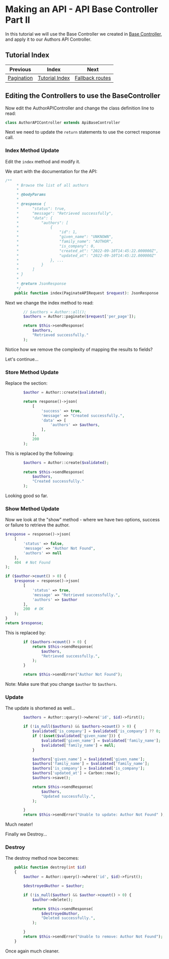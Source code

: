 # Making an API - API Base Controller Part II


In this tutorial we will use the Base Controller we created in [Base Controller](ReadMe-12-API-Base-Controller.md),
and apply it to our Authors API Controller.


## Tutorial Index

|           Previous           |                Index                 |                        Next                        |
|:----------------------------:|:------------------------------------:|:--------------------------------------------------:|
| [Pagination](ReadMe-18-API-Pagination.md) | [Tutorial Index](ReadMe-00-Index.md) | [Fallback routes](ReadMe-20-API-fallback-route.md) | 


## Editing the Controllers to use the BaseController

Now edit the AuthorAPIController and change the class definition line to read:

```php
class AuthorAPIController extends ApiBaseController
```

Next we need to update the `return` statements to use the correct response call.


### Index Method Update

Edit the `index` method and modify it.

We start with the documentation for the API:

```php
/**
     * Browse the list of all authors
     *
     * @bodyParams
     *
     * @response {
     *      "status": true,
     *      "message": "Retrieved successfully",
     *      "data": {
     *          "authors": [
     *              {
     *                  "id": 1,
     *                  "given_name": "UNKNOWN",
     *                  "family_name": "AUTHOR",
     *                  "is_company": 0,
     *                  "created_at": "2022-09-10T14:45:22.000000Z",
     *                  "updated_at": "2022-09-10T14:45:22.000000Z"
     *              }, ...
     *          }
     *      ]
     * }
     *
     * @return JsonResponse
     */
    public function index(PaginateAPIRequest $request): JsonResponse
```

Next we change the index method to read:

```php
        // $authors = Author::all();
        $authors = Author::paginate($request['per_page']);

        return $this->sendResponse(
            $authors,
            "Retrieved successfully."
        );
```

Notice how we remove the complexity of mapping the results to fields?

Let's continue...

### Store Method Update

Replace the section:
```php
        $author = Author::create($validated);

        return response()->json(
            [
                'success' => true,
                'message' => "Created successfully.",
                'data' => [
                    'authors' => $authors,
                ],
            ],
            200
        );
```

This is replaced by the following:

```php
        $authors = Author::create($validated);
        
        return $this->sendResponse(
            $authors,
            "Created successfully."
        );
```

Looking good so far.

### Show Method Update

Now we look at the "show" method - where we have two options, success or failure to retrieve the author.      

```php
$response = response()->json(
    [
        'status' => false,
        'message' => "Author Not Found",
        'authors' => null
    ],
    404  # Not Found
);

if ($author->count() > 0) {
    $response = response()->json(
        [
            'status' => true,
            'message' => "Retrieved successfully.",
            'authors' => $author
        ],
        200  # OK
    );
}
return $response;
```

This is replaced by:

```php
        if ($authors->count() > 0) {
            return $this->sendResponse(
                $authors,
                "Retrieved successfully.",
            );
        }

        return $this->sendError("Author Not Found");
```

Note: Make sure that you change `$author` to `$authors`.

### Update

The update is shortened as well...

```php
        $authors = Author::query()->where('id', $id)->first();

        if (!is_null($authors) && $authors->count() > 0) {
            $validated['is_company'] = $validated['is_company'] ?? 0;
            if (!isset($validated['given_name'])) {
                $validated['given_name'] = $validated['family_name'];
                $validated['family_name'] = null;
            }

            $authors['given_name'] = $validated['given_name'];
            $authors['family_name'] = $validated['family_name'];
            $authors['is_company'] = $validated['is_company'];
            $authors['updated_at'] = Carbon::now();
            $authors->save();

            return $this->sendResponse(
                $authors,
                "Updated successfully.",
            );

        }
        return $this->sendError("Unable to update: Author Not Found" );
```

Much neater!


Finally we Destroy...

### Destroy

The destroy method now becomes:

```php
    public function destroy(int $id)
    {
        $author = Author::query()->where('id', $id)->first();

        $destroyedAuthor = $author;

        if (!is_null($author) && $author->count() > 0) {
            $author->delete();

            return $this->sendResponse(
                $destroyedAuthor,
                "Deleted successfully.",
            );

        }
        return $this->sendError("Unable to remove: Author Not Found");
    }
```

Once again much cleaner.
